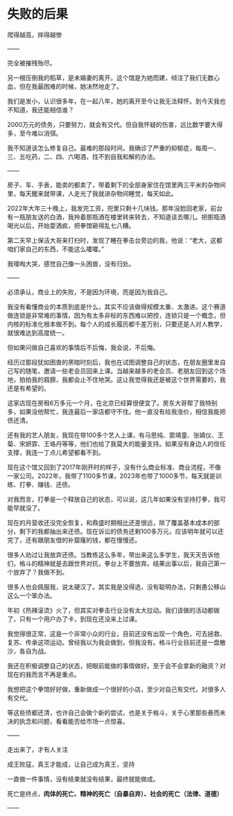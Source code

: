 # 失败的后果

爬得越高，摔得越惨

——

完全被摧残殆尽。

另一根压倒我的稻草，是未婚妻的离开。这个馆是为她而建，倾注了我们无数心血，但在我最困难的时候，她决然地走了。

我们是发小，认识很多年，在一起八年，她的离开至今让我无法释怀。到今天我也不知道，我还能相信谁？

2000万元的债务，只要努力，就会有交代。但自我怀疑的伤害，远比数字要大得多，至今难以消弭。

我不知道该怎么修复自己。最难的那段时间，我确诊了严重的抑郁症，每周一、三、五吃药，二、四、六喝酒，找不到自我和解的办法。

——

房子、车、手表，能卖的都卖了，带着剩下的全部身家住在馆里两三平米的杂物间里，每天醒来就带课，人走光了我就进杂物间睡觉，每天如此。

2022年大年三十晚上，我发完工资，兜里只剩十几块钱。那年没脸回老家，前台有一瓶朋友送的白酒，我拎着那瓶酒在楼里转来转去，不知道该去哪儿。把那瓶酒喝光以后，开始耍酒疯，把拳馆砸得乱七八糟。

第二天早上保洁大哥来打扫时，发现了睡在拳击台旁边的我，他说：“老大，这都咱们家自己的东西，不能这么嚯嚯。”

我嚎啕大哭，感觉自己像一头困兽，没有归处。

——

必须承认，商业上的失败，不是因为环境，而是因为我自己。

我没有看懂商业的本质到底是什么，其实不应该做得规模太重、太激进。这个赛道做连锁是非常难的事情，因为有太多非标的东西难以把控，连锁只是一个概念，但内核的标准化根本做不到。每个人的成长履历都千差万别，只要还是人对人教学，就很难达到高度统一。

但如果问做自己喜欢的事情后不后悔，我会说，不后悔。

经历过那段犹如困兽的黑暗时刻后，我也在试图调整自己的状态，在朋友圈里发自己写的随笔，邀请一些老会员回来上课。当越来越多的老会员、老朋友回到这个场地，拍拍我的肩膀，我都会止不住地哭。这让我觉得我还是被这个世界需要的，我还是有希望的。

这家店现在房租6万多元一个月，在北京已经算很便宜了。房东大哥帮了我特别多，如果没他帮忙，我连最后一家店都守不住。他一直没有给我涨价，相信我能把债还清。

还有我的艺人朋友，我现在带100多个艺人上课，有马思纯、窦靖童、张婧仪、王菊、宋妍霏、王珞丹等等，他们也给了我莫大的能量支持。如果没有身边人的信任支撑，我连一丁点儿希望都看不到。

现在这个馆又回到了2017年刚开时的样子，没有什么商业标准、商业流程，不像一家公司。2022年，我带了1100多节课，2023年也带了1000多节，每天就是训练、打拳、赚钱、还债。

对我而言，打拳是一个释放自己的状态，可以说，这几年如果没有坚持打拳，我可能早就没了。

现在的月营收还没完全恢复，和鼎盛时期相比还差很远，除了覆盖基本成本的部分，剩下的我都抽出来还债。现在诉讼的债务还剩100多万元，应该明年就可以还完了，还有跟朋友借的补窟窿的钱，都在慢慢还。

很多人劝过让我放弃还债。当教练这么多年，带出来这么多学生，我天天告诉他们，格斗的精神就是去跟世界对抗，拳台上不要放弃。结果出事以后，我自己第一个放弃了？我做不到。 

很多人也会佩服我，说太硬汉了。其实我是没得选，没有聪明办法，只剩愚公移山这么一个笨办法。

年初《热辣滚烫》火了，但其实对拳击行业没有太大拉动。我们该做的活动都做了，只有一个用户办了卡，到现在还没来上过课。

我觉得很正常，这是一个非常小众的行业，目前还没有出现一个角色，可去拯救、复苏、传承这项运动。曾经我以为我会做到，但我没有。格斗行业目前还是一盘散沙，各自为战。

我还在积极调整自己的状态，把眼前能做的事情做好。至于会不会拿新的融资？对现在的我而言不再是重点。

我想把这个拳馆好好做，重新做成一个很好的小店，至少对自己有交代，对很多人有交代。

等这些债都还清，也许自己会做个新的尝试，也是关于格斗，关于心里那些悬而未决的执念和问题，看看能否给市场一点惊喜。

——

走出来了，才有人关注

成王败寇，真王才能成，让自己成为真王，坚持

一直做一件事情，没有结束就没有结果，最终就能做成。

死亡是终点，**肉体的死亡、精神的死亡（自暴自弃）、社会的死亡（法律、道德）**

——

